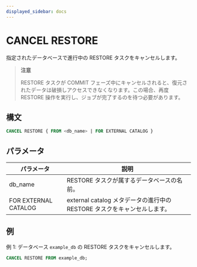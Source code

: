 ```yaml
---
displayed_sidebar: docs
---
```


# CANCEL RESTORE

指定されたデータベースで進行中の RESTORE タスクをキャンセルします。

> **注意**
>
> RESTORE タスクが COMMIT フェーズ中にキャンセルされると、復元されたデータは破損しアクセスできなくなります。この場合、再度 RESTORE 操作を実行し、ジョブが完了するのを待つ必要があります。

## 構文

```SQL
CANCEL RESTORE { FROM <db_name> | FOR EXTERNAL CATALOG }
```

## パラメータ

| **パラメータ** | **説明**                                        |
| ------------- | ------------------------------------------------ |
| db_name       | RESTORE タスクが属するデータベースの名前。       |
| FOR EXTERNAL CATALOG | external catalog メタデータの進行中の RESTORE タスクをキャンセルします。 |

## 例

例 1: データベース `example_db` の RESTORE タスクをキャンセルします。

```SQL
CANCEL RESTORE FROM example_db;
```